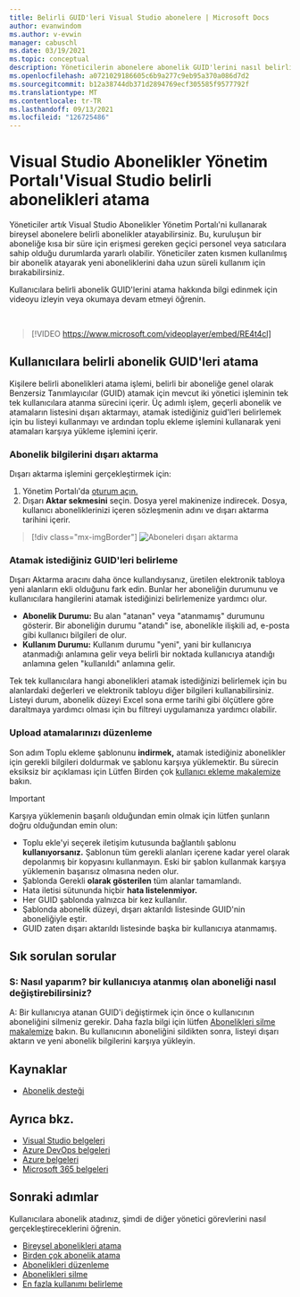 ```yaml
---
title: Belirli GUID'leri Visual Studio abonelere | Microsoft Docs
author: evanwindom
ms.author: v-evwin
manager: cabuschl
ms.date: 03/19/2021
ms.topic: conceptual
description: Yöneticilerin abonelere abonelik GUID'lerini nasıl belirliyebilirsiniz?
ms.openlocfilehash: a0721029186605c6b9a277c9eb95a370a086d7d2
ms.sourcegitcommit: b12a38744db371d2894769ecf305585f9577792f
ms.translationtype: MT
ms.contentlocale: tr-TR
ms.lasthandoff: 09/13/2021
ms.locfileid: "126725486"
---
```

# <a name="assign-specific-subscriptions-in-the-visual-studio-subscriptions-administration-portal"></a>Visual Studio Abonelikler Yönetim Portalı'Visual Studio belirli abonelikleri atama

Yöneticiler artık Visual Studio Abonelikler Yönetim Portalı'ni kullanarak bireysel abonelere belirli abonelikler atayabilirsiniz.  Bu, kuruluşun bir aboneliğe kısa bir süre için erişmesi gereken geçici personel veya satıcılara sahip olduğu durumlarda yararlı olabilir.  Yöneticiler zaten kısmen kullanılmış bir abonelik atayarak yeni aboneliklerini daha uzun süreli kullanım için bırakabilirsiniz.  

Kullanıcılara belirli abonelik GUID'lerini atama hakkında bilgi edinmek için videoyu izleyin veya okumaya devam etmeyi öğrenin. 

<br>

> [!VIDEO https://www.microsoft.com/videoplayer/embed/RE4t4cl]


## <a name="assign-specific-subscription-guids-to-users"></a>Kullanıcılara belirli abonelik GUID'leri atama

Kişilere belirli abonelikleri atama işlemi, belirli bir aboneliğe genel olarak Benzersiz Tanımlayıcılar (GUID) atamak için mevcut iki yönetici işleminin tek tek kullanıcılara atanma sürecini içerir.  Üç adımlı işlem, geçerli abonelik ve atamaların listesini dışarı aktarmayı, atamak istediğiniz guid'leri belirlemek için bu listeyi kullanmayı ve ardından toplu ekleme işlemini kullanarak yeni atamaları karşıya yükleme işlemini içerir.

### <a name="export-your-subscriptions-information"></a>Abonelik bilgilerini dışarı aktarma

Dışarı aktarma işlemini gerçekleştirmek için:
1. Yönetim Portalı'da [oturum açın.](https://manage.visualstudio.com)
2. Dışarı **Aktar sekmesini** seçin. Dosya yerel makinenize indirecek. Dosya, kullanıcı aboneliklerinizi içeren sözleşmenin adını ve dışarı aktarma tarihini içerir.
> [!div class="mx-imgBorder"]
> ![Aboneleri dışarı aktarma](_img/exporting-subscriptions/exporting-subscriptions.png "Abone bilgileriyle atanan aboneliklerin listesini kaydetmek için Dışarı Aktar'a tıklayın.")

### <a name="identify-the-guids-you-want-to-assign"></a>Atamak istediğiniz GUID'leri belirleme

Dışarı Aktarma aracını daha önce kullandıysanız, üretilen elektronik tabloya yeni alanların ekli olduğunu fark edin.  Bunlar her aboneliğin durumunu ve kullanıcılara hangilerini atamak istediğinizi belirlemenize yardımcı olur.  

- **Abonelik Durumu:** Bu alan "atanan" veya "atanmamış" durumunu gösterir.  Bir aboneliğin durumu "atandı" ise, abonelikle ilişkili ad, e-posta gibi kullanıcı bilgileri de olur. 
- **Kullanım Durumu:** Kullanım durumu "yeni", yani bir kullanıcıya atanmadığı anlamına gelir veya belirli bir noktada kullanıcıya atandığı anlamına gelen "kullanıldı" anlamına gelir.  

Tek tek kullanıcılara hangi abonelikleri atamak istediğinizi belirlemek için bu alanlardaki değerleri ve elektronik tabloyu diğer bilgileri kullanabilirsiniz. Listeyi durum, abonelik düzeyi Excel sona erme tarihi gibi ölçütlere göre daraltmaya yardımcı olması için bu filtreyi uygulamanıza yardımcı olabilir. 

### <a name="upload-your-new-assignments"></a>Upload atamalarınızı düzenleme

Son adım Toplu ekleme şablonunu **indirmek,** atamak istediğiniz abonelikler için gerekli bilgileri doldurmak ve şablonu karşıya yüklemektir.  Bu sürecin eksiksiz bir açıklaması için Lütfen Birden çok [kullanıcı ekleme makalemize](assign-license-bulk.md) bakın.  

> [!IMPORTANT]
> Karşıya yüklemenin başarılı olduğundan emin olmak için lütfen şunların doğru olduğundan emin olun:
> - Toplu ekle'yi seçerek iletişim kutusunda bağlantılı şablonu **kullanıyorsanız.**  Şablonun tüm gerekli alanları içerene kadar yerel olarak depolanmış bir kopyasını kullanmayın.  Eski bir şablon kullanmak karşıya yüklemenin başarısız olmasına neden olur. 
> - Şablonda Gerekli **olarak gösterilen** tüm alanlar tamamlandı.
> - Hata iletisi sütununda hiçbir **hata listelenmiyor.**
> - Her GUID şablonda yalnızca bir kez kullanılır. 
> - Şablonda abonelik düzeyi, dışarı aktarıldı listesinde GUID'nin aboneliğiyle eştir. 
> - GUID zaten dışarı aktarıldı listesinde başka bir kullanıcıya atanmamış. 

## <a name="frequently-asked-questions"></a>Sık sorulan sorular
### <a name="q-how-do-i-change-which-subscription-is-currently-assigned-to-an-individual-user"></a>S: Nasıl yaparım? bir kullanıcıya atanmış olan aboneliği nasıl değiştirebilirsiniz?
A: Bir kullanıcıya atanan GUID'i değiştirmek için önce o kullanıcının aboneliğini silmeniz gerekir.  Daha fazla bilgi için lütfen [Abonelikleri silme makalemize](delete-license.md) bakın.  Bu kullanıcının aboneliğini sildikten sonra, listeyi dışarı aktarın ve yeni abonelik bilgilerini karşıya yükleyin.  

## <a name="resources"></a>Kaynaklar
- [Abonelik desteği](https://aka.ms/vsadminhelp)

## <a name="see-also"></a>Ayrıca bkz.
- [Visual Studio belgeleri](/visualstudio/)
- [Azure DevOps belgeleri](/azure/devops/)
- [Azure belgeleri](/azure/)
- [Microsoft 365 belgeleri](/microsoft-365/)

## <a name="next-steps"></a>Sonraki adımlar
Kullanıcılara abonelik atadınız, şimdi de diğer yönetici görevlerini nasıl gerçekleştireceklerini öğrenin.
- [Bireysel abonelikleri atama](assign-license.md)
- [Birden çok abonelik atama](assign-license-bulk.md)
- [Abonelikleri düzenleme](edit-license.md)
- [Abonelikleri silme](delete-license.md)
- [En fazla kullanımı belirleme](maximum-usage.md)
